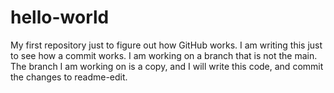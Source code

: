 # hello-world
My first repository just to figure out how GitHub works.
I am writing this just to see how a commit works. I am working on a branch that is not the main.
The branch I am working on is a copy, and I will write this code, and commit the changes to readme-edit.  

